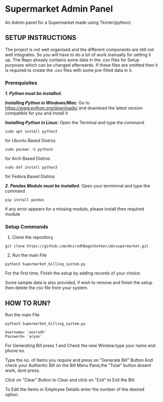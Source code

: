 # Supermarket Admin Panel
An Admin panel for a Supermarket made using Tkinter(python)

## SETUP INSTRUCTIONS

The project is not well organised and the different components are still not well integrates. So you will have to do a lot of work manually for setting it up. The Repo already contains some data in the .csv files for Setup purposes which can be changed afterwards. If these files are omitted then it is required to create the .csv files with some pre-filled data in it.

### Prerequisites
***1. Python must be installed.***

***Installing Python in Windows/Mac:***
Go to https://www.python.org/downloads/ and download the latest version compatible for you and Install it

***Installing Python in Linux:***
Open the Terminal and type the command

```
sudo apt install python3
```
for Ubuntu Based Distros

```
sudo pacman -S python3
```
for Arch Based Distros

```
sudo dnf install python3
```
for Fedora Based Distros

***2. Pandas Module must be installed.***
Open your termimnal and type the command

```
pip install pandas
```

if any error appears for a missing module, please install then required module

### Setup Commands

1. Clone the repository
```
git clone https://github.com/AnirudhBagalkotker/abcsupermarket.git
```

2. Run the main File
```
python3 Supermarket_billing_system.py 
```
For the first time, Finish the setup by adding records of your choice.

Some sample data is also provided, if wish to remove and finish the setup then delete
the csv file from your system.

## HOW TO RUN?

Run the main File
```
python3 Supermarket_billing_system.py 
```

```
Username= 'anirudh'
Password= 'aryan'
```

For Generating Bill press 1 and Check the new Window.type your name and phone no.

Type the no. of Items you require and press on "Generate Bill" Button And check your Authentic Bill on the Bill Menu Pane,the "Total" button dosent work, dont press.

Click on "Clear" Button to Clear and click on "Exit" to Exit the Bill.

To Edit the Items or Employee Details enter the number of the desired option.
